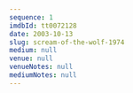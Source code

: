 ```yaml
---
sequence: 1
imdbId: tt0072128
date: 2003-10-13
slug: scream-of-the-wolf-1974
medium: null
venue: null
venueNotes: null
mediumNotes: null
---
```


